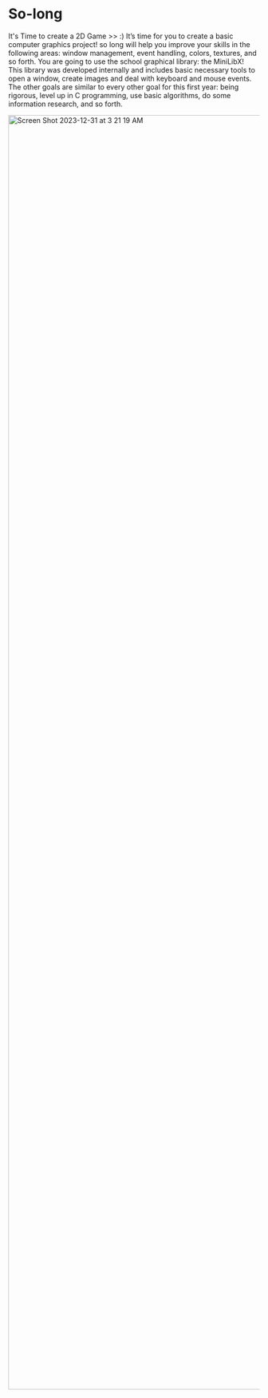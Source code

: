 # So-long
It's Time to create a 2D Game >> :)
It’s time for you to create a basic computer graphics project!
so long will help you improve your skills in the following areas: window management,
event handling, colors, textures, and so forth.
You are going to use the school graphical library: the MiniLibX! This library was
developed internally and includes basic necessary tools to open a window, create images
and deal with keyboard and mouse events.
The other goals are similar to every other goal for this first year: being rigorous, level
up in C programming, use basic algorithms, do some information research, and so forth.


<img width="2554" alt="Screen Shot 2023-12-31 at 3 21 19 AM" src="https://github.com/MohammedMaghri/So-long/assets/135870538/46b3180c-d942-4c75-b799-2ca52c3a90b8">
